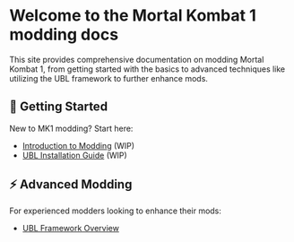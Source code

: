 # Welcome to the Mortal Kombat 1 modding docs

This site provides comprehensive documentation on modding Mortal Kombat 1, from getting started with the basics to advanced techniques like utilizing the UBL framework to further enhance mods.

## 📖 Getting Started
New to MK1 modding? Start here:

- [Introduction to Modding](getting-started/introduction.md) (WIP)
- [UBL Installation Guide](getting-started/installation.md) (WIP)

## ⚡ Advanced Modding
For experienced modders looking to enhance their mods:

- [UBL Framework Overview](ubl/ubl-overview.md)
